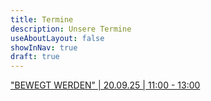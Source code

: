 ```yaml
---
title: Termine
description: Unsere Termine
useAboutLayout: false
showInNav: true
draft: true
---
```


["BEWEGT WERDEN" | 20.09.25 | 11:00 - 13:00](https://anahimontes.de/bewegt-werden)
